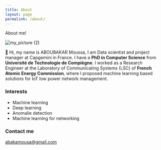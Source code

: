 ```yaml
---
title: About
layout: page
permalink: /about/
---
```


About me!

![my_picture (2)](https://user-images.githubusercontent.com/18530355/214386639-a9d3ce38-027b-4ae2-8c5e-ffcce1f6e24d.jpg)

:wave: Hi, my name is ABOUBAKAR Moussa, I am Data scientist and project manager at Capgemini in France. I have a **PhD in Computer Science** from **Université de Technologie de Compiègne**. I worked as a Research Engineer at the Laboratory of Communicating Systems (LSC) of **French Atomic Energy Commission**, where I proposed machine learning based solutions for IoT low power network management. 

### Interests
* Machine learning
* Deep learning
* Anomalie detection
* Machine learning for networking



### Contact me

[abakamousa@gmail.com](mailto:abakamousa@gmail.com)

